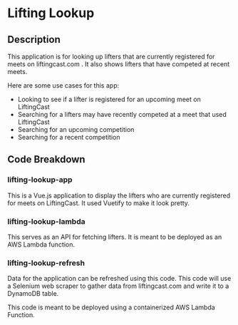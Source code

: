 # Lifting Lookup

## Description

This application is for looking up lifters that are currently registered for meets on liftingcast.com . It also shows lifters that have competed at recent meets.

Here are some use cases for this app:

- Looking to see if a lifter is registered for an upcoming meet on LiftingCast
- Searching for a lifters may have recently competed at a meet that used LiftingCast
- Searching for an upcoming competition
- Searching for a recent competition

## Code Breakdown

### lifting-lookup-app

This is a Vue.js application to display the lifters who are currently registered for meets on LiftingCast. It used Vuetify to make it look pretty.

### lifting-lookup-lambda

This serves as an API for fetching lifters. It is meant to be deployed as an AWS Lambda function.

### lifting-lookup-refresh

Data for the application can be refreshed using this code. This code will use a Selenium web scraper to gather data from liftingcast.com and write it to a DynamoDB table.

This code is meant to be deployed using a containerized AWS Lambda Function.
